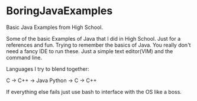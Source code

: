 # BoringJavaExamples
Basic Java Examples from High School. 

Some of the basic Examples of Java that I did in High School. Just for a references and fun.
Trying to remember the basics of Java. 
You really don't need a fancy IDE to run these. Just a simple text editor(VIM) and the command line. 


Languages I try to blend together:

C -> C++ -> Java
Python -> C -> C++ 

If everything else fails just use bash to interface with the OS like a boss.








